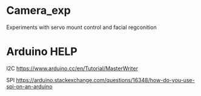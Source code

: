# Camera_exp
Experiments with servo mount control and facial regconition



# Arduino HELP
 I2C https://www.arduino.cc/en/Tutorial/MasterWriter

 SPI https://arduino.stackexchange.com/questions/16348/how-do-you-use-spi-on-an-arduino

